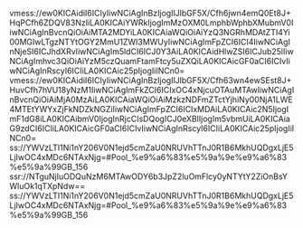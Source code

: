 vmess://ew0KICAidiI6ICIyIiwNCiAgInBzIjogIlJlbGF5X/Cfh6jwn4emQ0Et8J+HqPCfh6ZDQV83NzIiLA0KICAiYWRkIjogImMzOXM0LmphbWphbXMubmV0IiwNCiAgInBvcnQiOiAiMTA2MDYiLA0KICAiaWQiOiAiYzQ3NGRhMDAtZTI4Yi00MGIwLTgzNTYtOGY2MmU1ZWI3MWUyIiwNCiAgImFpZCI6ICI4IiwNCiAgInNjeSI6ICJhdXRvIiwNCiAgIm5ldCI6ICJ0Y3AiLA0KICAidHlwZSI6ICJub25lIiwNCiAgImhvc3QiOiAiYzM5czQuamFtamFtcy5uZXQiLA0KICAicGF0aCI6ICIvIiwNCiAgInRscyI6ICIiLA0KICAic25pIjogIiINCn0=
vmess://ew0KICAidiI6ICIyIiwNCiAgInBzIjogIlJlbGF5X/Cfh63wn4ewSEst8J+HuvCfh7hVU18yNzM1IiwNCiAgImFkZCI6ICIxOC4xNjcuOTAuMTAwIiwNCiAgInBvcnQiOiAiMjA0MzAiLA0KICAiaWQiOiAiMzkzNDFmZTctYjhiNy00NjA1LWE4MTEtYWYxZjFkNDZkNGZiIiwNCiAgImFpZCI6ICIxMDAiLA0KICAic2N5IjogImF1dG8iLA0KICAibmV0IjogInRjcCIsDQogICJ0eXBlIjogIm5vbmUiLA0KICAiaG9zdCI6ICIiLA0KICAicGF0aCI6ICIvIiwNCiAgInRscyI6ICIiLA0KICAic25pIjogIiINCn0=
ss://YWVzLTI1Ni1nY206V0N1ejd5cmZaU0NRUVhTTnJ0R1B6MkhUQDgxLjE5LjIwOC4xMDc6NTAxNjg=#Pool_%e9%a6%83%e5%9a%9e%e9%a6%83%e5%9a%99GB_156
ssr://NTguNjIuODQuNzM6MTAwODY6b3JpZ2luOmFlcy0yNTYtY2ZiOnBsYWluOk1qTXpNdw==
ss://YWVzLTI1Ni1nY206V0N1ejd5cmZaU0NRUVhTTnJ0R1B6MkhUQDgxLjE5LjIwOC4xMDc6NTAxNjg=#Pool_%e9%a6%83%e5%9a%9e%e9%a6%83%e5%9a%99GB_156

